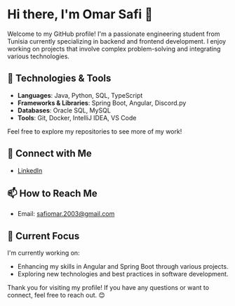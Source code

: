 # Hi there, I'm Omar Safi 👋

Welcome to my GitHub profile! I'm a passionate engineering student from Tunisia currently specializing in backend and frontend development. I enjoy working on projects that involve complex problem-solving and integrating various technologies.

## 🔧 Technologies & Tools

- **Languages**: Java, Python, SQL, TypeScript
- **Frameworks & Libraries**: Spring Boot, Angular, Discord.py
- **Databases**: Oracle SQL, MySQL
- **Tools**: Git, Docker, IntelliJ IDEA, VS Code


Feel free to explore my repositories to see more of my work!


## 🤝 Connect with Me

- [LinkedIn](https://www.linkedin.com/in/omar-safi-583506284/)


## 📫 How to Reach Me

- Email: [safiomar.2003@gmail.com](mailto:safiomar.2003@gmail.com)
  
## 🚀 Current Focus

I'm currently working on:

- Enhancing my skills in Angular and Spring Boot through various projects.
- Exploring new technologies and best practices in software development.

Thank you for visiting my profile! If you have any questions or want to connect, feel free to reach out. 😊
